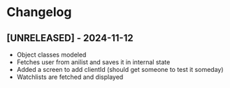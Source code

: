 # Changelog

## [UNRELEASED] - 2024-11-12

* Object classes modeled
* Fetches user from anilist and saves it in internal state
* Added a screen to add clientId (should get someone to test it someday)
* Watchlists are fetched and displayed